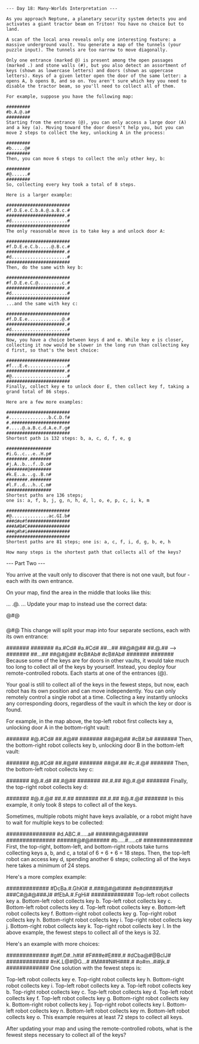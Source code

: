     --- Day 18: Many-Worlds Interpretation ---

    As you approach Neptune, a planetary security system detects you and activates a giant tractor beam on Triton! You have no choice but to land.

    A scan of the local area reveals only one interesting feature: a massive underground vault. You generate a map of the tunnels (your puzzle input). The tunnels are too narrow to move diagonally.

    Only one entrance (marked @) is present among the open passages (marked .) and stone walls (#), but you also detect an assortment of keys (shown as lowercase letters) and doors (shown as uppercase letters). Keys of a given letter open the door of the same letter: a opens A, b opens B, and so on. You aren't sure which key you need to disable the tractor beam, so you'll need to collect all of them.

    For example, suppose you have the following map:

    #########
    #b.A.@.a#
    #########
    Starting from the entrance (@), you can only access a large door (A) and a key (a). Moving toward the door doesn't help you, but you can move 2 steps to collect the key, unlocking A in the process:

    #########
    #b.....@#
    #########
    Then, you can move 6 steps to collect the only other key, b:

    #########
    #@......#
    #########
    So, collecting every key took a total of 8 steps.

    Here is a larger example:

    ########################
    #f.D.E.e.C.b.A.@.a.B.c.#
    ######################.#
    #d.....................#
    ########################
    The only reasonable move is to take key a and unlock door A:

    ########################
    #f.D.E.e.C.b.....@.B.c.#
    ######################.#
    #d.....................#
    ########################
    Then, do the same with key b:

    ########################
    #f.D.E.e.C.@.........c.#
    ######################.#
    #d.....................#
    ########################
    ...and the same with key c:

    ########################
    #f.D.E.e.............@.#
    ######################.#
    #d.....................#
    ########################
    Now, you have a choice between keys d and e. While key e is closer, collecting it now would be slower in the long run than collecting key d first, so that's the best choice:

    ########################
    #f...E.e...............#
    ######################.#
    #@.....................#
    ########################
    Finally, collect key e to unlock door E, then collect key f, taking a grand total of 86 steps.

    Here are a few more examples:

    ########################
    #...............b.C.D.f#
    #.######################
    #.....@.a.B.c.d.A.e.F.g#
    ########################
    Shortest path is 132 steps: b, a, c, d, f, e, g

    #################
    #i.G..c...e..H.p#
    ########.########
    #j.A..b...f..D.o#
    ########@########
    #k.E..a...g..B.n#
    ########.########
    #l.F..d...h..C.m#
    #################
    Shortest paths are 136 steps;
    one is: a, f, b, j, g, n, h, d, l, o, e, p, c, i, k, m

    ########################
    #@..............ac.GI.b#
    ###d#e#f################
    ###A#B#C################
    ###g#h#i################
    ########################
    Shortest paths are 81 steps; one is: a, c, f, i, d, g, b, e, h

    How many steps is the shortest path that collects all of the keys?

--- Part Two ---

You arrive at the vault only to discover that there is not one vault, but four - each with its own entrance.

On your map, find the area in the middle that looks like this:

...
.@.
...
Update your map to instead use the correct data:

@#@
###
@#@
This change will split your map into four separate sections, each with its own entrance:

#######       #######
#a.#Cd#       #a.#Cd#
##...##       ##@#@##
##.@.##  -->  #######
##...##       ##@#@##
#cB#Ab#       #cB#Ab#
#######       #######
Because some of the keys are for doors in other vaults, it would take much too long to collect all of the keys by yourself. Instead, you deploy four remote-controlled robots. Each starts at one of the entrances (@).

Your goal is still to collect all of the keys in the fewest steps, but now, each robot has its own position and can move independently. You can only remotely control a single robot at a time. Collecting a key instantly unlocks any corresponding doors, regardless of the vault in which the key or door is found.

For example, in the map above, the top-left robot first collects key a, unlocking door A in the bottom-right vault:

#######
#@.#Cd#
##.#@##
#######
##@#@##
#cB#.b#
#######
Then, the bottom-right robot collects key b, unlocking door B in the bottom-left vault:

#######
#@.#Cd#
##.#@##
#######
##@#.##
#c.#.@#
#######
Then, the bottom-left robot collects key c:

#######
#@.#.d#
##.#@##
#######
##.#.##
#@.#.@#
#######
Finally, the top-right robot collects key d:

#######
#@.#.@#
##.#.##
#######
##.#.##
#@.#.@#
#######
In this example, it only took 8 steps to collect all of the keys.

Sometimes, multiple robots might have keys available, or a robot might have to wait for multiple keys to be collected:

###############
#d.ABC.#.....a#
######@#@######
###############
######@#@######
#b.....#.....c#
###############
First, the top-right, bottom-left, and bottom-right robots take turns collecting keys a, b, and c, a total of 6 + 6 + 6 = 18 steps. Then, the top-left robot can access key d, spending another 6 steps; collecting all of the keys here takes a minimum of 24 steps.

Here's a more complex example:

#############
#DcBa.#.GhKl#
#.###@#@#I###
#e#d#####j#k#
###C#@#@###J#
#fEbA.#.FgHi#
#############
Top-left robot collects key a.
Bottom-left robot collects key b.
Top-left robot collects key c.
Bottom-left robot collects key d.
Top-left robot collects key e.
Bottom-left robot collects key f.
Bottom-right robot collects key g.
Top-right robot collects key h.
Bottom-right robot collects key i.
Top-right robot collects key j.
Bottom-right robot collects key k.
Top-right robot collects key l.
In the above example, the fewest steps to collect all of the keys is 32.

Here's an example with more choices:

#############
#g#f.D#..h#l#
#F###e#E###.#
#dCba@#@BcIJ#
#############
#nK.L@#@G...#
#M###N#H###.#
#o#m..#i#jk.#
#############
One solution with the fewest steps is:

Top-left robot collects key e.
Top-right robot collects key h.
Bottom-right robot collects key i.
Top-left robot collects key a.
Top-left robot collects key b.
Top-right robot collects key c.
Top-left robot collects key d.
Top-left robot collects key f.
Top-left robot collects key g.
Bottom-right robot collects key k.
Bottom-right robot collects key j.
Top-right robot collects key l.
Bottom-left robot collects key n.
Bottom-left robot collects key m.
Bottom-left robot collects key o.
This example requires at least 72 steps to collect all keys.

After updating your map and using the remote-controlled robots, what is the fewest steps necessary to collect all of the keys?

